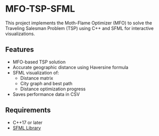 # MFO-TSP-SFML

This project implements the Moth-Flame Optimizer (MFO) to solve the Traveling Salesman Problem (TSP) using C++ and SFML for interactive visualizations.

## Features

- MFO-based TSP solution
- Accurate geographic distance using Haversine formula
- SFML visualization of:
  - Distance matrix
  - City graph and best path
  - Distance optimization progress
- Saves performance data in CSV

## Requirements

- C++17 or later
- [SFML Library](https://www.sfml-dev.org/download.php)

